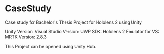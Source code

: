 # CaseStudy
Case study for Bachelor's Thesis
Project for Hololens 2 using Unity

Unity Version: 
Visual Studio Version:
UWP SDK:
Hololens 2 Emulator for VS:
MRTK Version: 2.8.3

This Project can be opened using Unity Hub.
